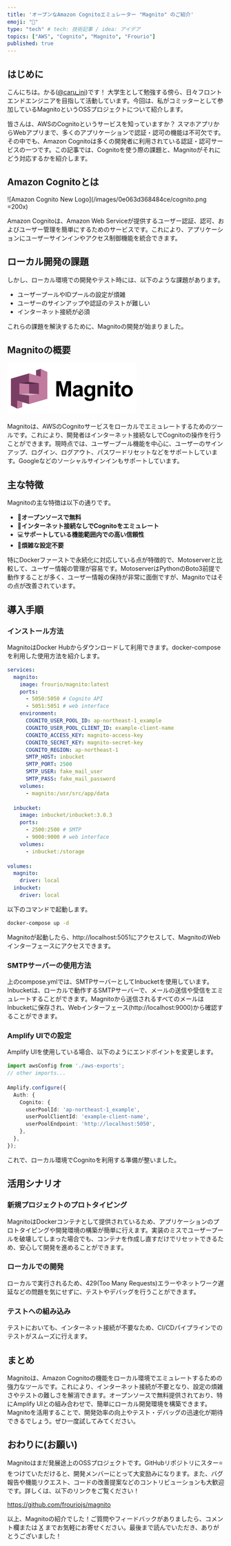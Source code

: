 ```yaml
---
title: 'オープンなAmazon Cognitoエミュレーター "Magnito" のご紹介'
emoji: "🔐"
type: "tech" # tech: 技術記事 / idea: アイデア
topics: ["AWS", "Cognito", "Magnito", "Frourio"]
published: true
---
```


## はじめに

こんにちは。かる([@caru_ini](https://github.com/caru_ini))です！
大学生として勉強する傍ら、日々フロントエンドエンジニアを目指して活動しています。今回は、私がコミッターとして参加しているMagnitoというOSSプロジェクトについて紹介します。

皆さんは、AWSのCognitoというサービスを知っていますか？ スマホアプリからWebアプリまで、多くのアプリケーションで認証・認可の機能は不可欠です。その中でも、Amazon Cognitoは多くの開発者に利用されている認証・認可サービスの一つです。この記事では、Cognitoを使う際の課題と、Magnitoがそれにどう対応するかを紹介します。

## Amazon Cognitoとは

![Amazon Cognito New Logo](/images/0e063d368484ce/cognito.png =200x)

Amazon Cognitoは、Amazon Web Serviceが提供するユーザー認証、認可、およびユーザー管理を簡単にするためのサービスです。これにより、アプリケーションにユーザーサインインやアクセス制御機能を統合できます。

## ローカル開発の課題

しかし、ローカル環境での開発やテスト時には、以下のような課題があります。

- ユーザープールやIDプールの設定が煩雑
- ユーザーのサインアップや認証のテストが難しい
- インターネット接続が必須

これらの課題を解決するために、Magnitoの開発が始まりました。

## Magnitoの概要

![Magnito](/images/0e063d368484ce/magnito.png)

Magnitoは、AWSのCognitoサービスをローカルでエミュレートするためのツールです。これにより、開発者はインターネット接続なしでCognitoの操作を行うことができます。現時点では、ユーザープール機能を中心に、ユーザーのサインアップ、ログイン、ログアウト、パスワードリセットなどをサポートしています。Googleなどのソーシャルサインインもサポートしています。

## 主な特徴

Magnitoの主な特徴は以下の通りです。

- &#x1F91D;**オープンソースで無料**
- &#x1F50C;**インターネット接続なしでCognitoをエミュレート**
- &#x1F4BB;**サポートしている機能範囲内での高い信頼性**
- &#x1F527;**煩雑な設定不要**

特にDockerファーストで永続化に対応している点が特徴的で、Motoserverと比較して、ユーザー情報の管理が容易です。MotoserverはPythonのBoto3前提で動作することが多く、ユーザー情報の保持が非常に面倒ですが、Magnitoではその点が改善されています。

## 導入手順

### インストール方法

MagnitoはDocker Hubからダウンロードして利用できます。docker-composeを利用した使用方法を紹介します。

```yaml:compose.yml
services:
  magnito:
    image: frourio/magnito:latest
    ports:
      - 5050:5050 # Cognito API
      - 5051:5051 # web interface
    environment:
      COGNITO_USER_POOL_ID: ap-northeast-1_example
      COGNITO_USER_POOL_CLIENT_ID: example-client-name
      COGNITO_ACCESS_KEY: magnito-access-key
      COGNITO_SECRET_KEY: magnito-secret-key
      COGNITO_REGION: ap-northeast-1
      SMTP_HOST: inbucket
      SMTP_PORT: 2500
      SMTP_USER: fake_mail_user
      SMTP_PASS: fake_mail_password
    volumes:
      - magnito:/usr/src/app/data

  inbucket:
    image: inbucket/inbucket:3.0.3
    ports:
      - 2500:2500 # SMTP
      - 9000:9000 # web interface
    volumes:
      - inbucket:/storage

volumes:
  magnito:
    driver: local
  inbucket:
    driver: local
```

以下のコマンドで起動します。

```bash
docker-compose up -d
```

Magnitoが起動したら、http://localhost:5051にアクセスして、MagnitoのWebインターフェースにアクセスできます。

### SMTPサーバーの使用方法

上のcompose.ymlでは、SMTPサーバーとしてInbucketを使用しています。Inbucketは、ローカルで動作するSMTPサーバーで、メールの送信や受信をエミュレートすることができます。Magnitoから送信されるすべてのメールはInbucketに保存され、Webインターフェース(http://localhost:9000)から確認することができます。

### Amplify UIでの設定

Amplify UIを使用している場合、以下のようにエンドポイントを変更します。

```typescript
import awsConfig from './aws-exports';
// other imports...

Amplify.configure({
  Auth: {
    Cognito: {
      userPoolId: 'ap-northeast-1_example',
      userPoolClientId: 'example-client-name',
      userPoolEndpoint: 'http://localhost:5050',
    },
  },
});
```

これで、ローカル環境でCognitoを利用する準備が整いました。

## 活用シナリオ

### 新規プロジェクトのプロトタイピング

MagnitoはDockerコンテナとして提供されているため、アプリケーションのプロトタイピングや開発環境の構築が簡単に行えます。実装のミスでユーザープールを破壊してしまった場合でも、コンテナを作成し直すだけでリセットできるため、安心して開発を進めることができます。

### ローカルでの開発

ローカルで実行されるため、429(Too Many Requests)エラーやネットワーク遅延などの問題を気にせずに、テストやデバッグを行うことができます。

### テストへの組み込み

テストにおいても、インターネット接続が不要なため、CI/CDパイプラインでのテストがスムーズに行えます。

## まとめ

Magnitoは、Amazon Cognitoの機能をローカル環境でエミュレートするための強力なツールです。これにより、インターネット接続が不要となり、設定の煩雑さやテストの難しさを解消できます。オープンソースで無料提供されており、特にAmplify UIとの組み合わせで、簡単にローカル開発環境を構築できます。Magnitoを活用することで、開発効率の向上やテスト・デバッグの迅速化が期待できるでしょう。ぜひ一度試してみてください。

## おわりに(お願い)

Magnitoはまだ発展途上のOSSプロジェクトです。GitHubリポジトリにスター⭐をつけていただけると、開発メンバーにとって大変励みになります。また、バグ報告や機能リクエスト、コードの改善提案などのコントリビューションも大歓迎です。詳しくは、以下のリンクをご覧ください！

https://github.com/frouriojs/magnito

以上、Magnitoの紹介でした！ご質問やフィードバックがありましたら、コメント欄または [X](https://x.com/caru_ini) までお気軽にお寄せください。最後まで読んでいただき、ありがとうございました！

